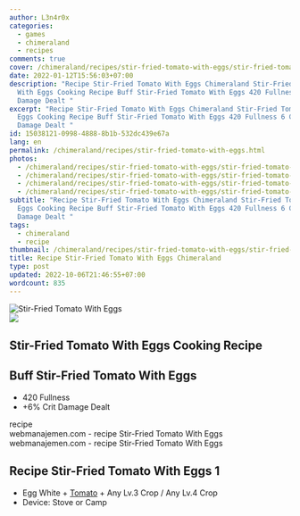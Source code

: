 ```yaml
---
author: L3n4r0x
categories:
  - games
  - chimeraland
  - recipes
comments: true
cover: /chimeraland/recipes/stir-fried-tomato-with-eggs/stir-fried-tomato-with-eggs.webp
date: 2022-01-12T15:56:03+07:00
description: "Recipe Stir-Fried Tomato With Eggs Chimeraland Stir-Fried Tomato
  With Eggs Cooking Recipe Buff Stir-Fried Tomato With Eggs 420 Fullness 6 Crit
  Damage Dealt "
excerpt: "Recipe Stir-Fried Tomato With Eggs Chimeraland Stir-Fried Tomato With
  Eggs Cooking Recipe Buff Stir-Fried Tomato With Eggs 420 Fullness 6 Crit
  Damage Dealt "
id: 15038121-0998-4888-8b1b-532dc439e67a
lang: en
permalink: /chimeraland/recipes/stir-fried-tomato-with-eggs.html
photos:
  - /chimeraland/recipes/stir-fried-tomato-with-eggs/stir-fried-tomato-with-eggs.webp
  - /chimeraland/recipes/stir-fried-tomato-with-eggs/stir-fried-tomato-with-eggs-name.webp
  - /chimeraland/recipes/stir-fried-tomato-with-eggs/stir-fried-tomato-with-eggs-icon.webp
  - /chimeraland/recipes/stir-fried-tomato-with-eggs/stir-fried-tomato-with-eggs-material.webp
subtitle: "Recipe Stir-Fried Tomato With Eggs Chimeraland Stir-Fried Tomato With
  Eggs Cooking Recipe Buff Stir-Fried Tomato With Eggs 420 Fullness 6 Crit
  Damage Dealt "
tags:
  - chimeraland
  - recipe
thumbnail: /chimeraland/recipes/stir-fried-tomato-with-eggs/stir-fried-tomato-with-eggs.webp
title: Recipe Stir-Fried Tomato With Eggs Chimeraland
type: post
updated: 2022-10-06T21:46:55+07:00
wordcount: 835
---
```


<link
  rel="stylesheet"
  href="https://rawcdn.githack.com/dimaslanjaka/Web-Manajemen/870a349/css/bootstrap-5-3-0-alpha3-wrapper.css"
/>
<section id="bootstrap-wrapper">
  <div data-bs-theme="dark">
    <div class="card mb-2">
      <div class="card-body">
        <div class="row g-0">
          <div class="col-sm-4 position-relative mb-2">
            <img
              src="https://www.webmanajemen.com/chimeraland/recipes/stir-fried-tomato-with-eggs/stir-fried-tomato-with-eggs-material.webp"
              class="card-img fit-cover w-100 h-100"
              alt="Stir-Fried Tomato With Eggs"
              data-fancybox="true"
            />
          </div>
          <div class="col-sm-8 mb-2">
            <div class="card-body">
              <div class="d-flex flex-row align-items-center mb-3">
                <img
                  class="d-inline-block me-2"
                  src="https://www.webmanajemen.com/chimeraland/recipes/stir-fried-tomato-with-eggs/stir-fried-tomato-with-eggs-icon.webp"
                  width="auto"
                  height="auto"
                  style="vertical-align: middle"
                />
                <h2 class="fs-5">Stir-Fried Tomato With Eggs Cooking Recipe</h2>
              </div>
              <h2 class="card-title fs-5">Buff Stir-Fried Tomato With Eggs</h2>
              <div class="card-text">
                <ul>
                  <li>420 Fullness</li>
                  <li>+6% Crit Damage Dealt</li>
                </ul>
              </div>
              <span class="badge rounded-pill">recipe</span>
            </div>
            <div class="card-footer text-end text-muted mt-auto">
              webmanajemen.com - recipe Stir-Fried Tomato With Eggs
            </div>
          </div>
        </div>
      </div>
      <div class="card-footer text-end text-muted">
        webmanajemen.com - recipe Stir-Fried Tomato With Eggs
      </div>
    </div>
    <div class="row mb-2">
      <div class="col-12 col-lg-6 recipe-item mb-2">
        <div class="card">
          <div class="card-body">
            <h2 class="card-title fs-5">
              Recipe Stir-Fried Tomato With Eggs 1
            </h2>
            <div class="card-text">
              <ul>
                <li>
                  Egg White<span> + </span
                  ><a
                    class="text-decoration-none text-primary"
                    href="/chimeraland/materials/tomato.html"
                    >Tomato</a
                  ><span> + </span>Any Lv.3 Crop<span> / </span>Any Lv.4 Crop
                </li>
                <li>Device: Stove or Camp</li>
              </ul>
            </div>
          </div>
        </div>
      </div>
    </div>
  </div>
</section>